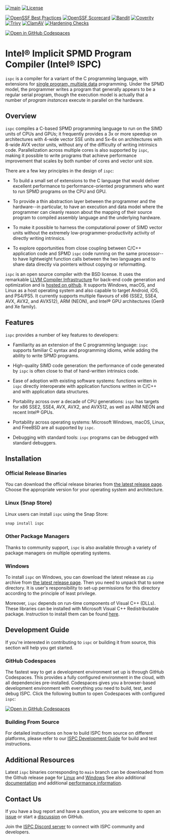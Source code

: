 [![main](https://github.com/ispc/ispc/actions/workflows/pre-release-artifacts.yml/badge.svg)](https://github.com/ispc/ispc/actions/workflows/pre-release-artifacts.yml)
[![License](https://img.shields.io/badge/License-BSD%203--Clause-blue.svg)](https://opensource.org/licenses/BSD-3-Clause)

[![OpenSSF Best Practices](https://www.bestpractices.dev/projects/9395/badge)](https://www.bestpractices.dev/projects/9395)
[![OpenSSF Scorecard](https://api.securityscorecards.dev/projects/github.com/ispc/ispc/badge)](https://securityscorecards.dev/viewer/?uri=github.com/ispc/ispc)
[![Bandit](https://github.com/ispc/ispc/actions/workflows/bandit.yml/badge.svg)](https://github.com/ispc/ispc/actions/workflows/bandit.yml)
[![Coverity](https://scan.coverity.com/projects/30508/badge.svg)](https://scan.coverity.com/projects/intel-ispc)
[![Trivy](https://github.com/ispc/ispc/actions/workflows/trivy.yml/badge.svg)](https://github.com/ispc/ispc/actions/workflows/trivy.yml)
[![ClamAV](https://github.com/ispc/ispc/actions/workflows/clamav.yml/badge.svg)](https://github.com/ispc/ispc/actions/workflows/clamav.yml)
[![Hardening Checks](https://github.com/ispc/ispc/actions/workflows/hardening-check.yml/badge.svg)](https://github.com/ispc/ispc/actions/workflows/hardening-check.yml)

[![Open in GitHub Codespaces](https://github.com/codespaces/badge.svg)](https://github.com/codespaces/new?hide_repo_select=true&ref=main&repo=1931356)

# Intel® Implicit SPMD Program Compiler (Intel® ISPC)

`ispc` is a compiler for a variant of the C programming language, with
extensions for [single program, multiple
data](http://en.wikipedia.org/wiki/SPMD) programming.  Under the SPMD model,
the programmer writes a program that generally appears to be a regular serial
program, though the execution model is actually that a number of *program
instances* execute in parallel on the hardware.

## Overview

`ispc` compiles a C-based SPMD programming language to run on the SIMD units of
CPUs and GPUs; it frequently provides a 3x or more speedup on architectures
with 4-wide vector SSE units and 5x-6x on architectures with 8-wide AVX vector
units, without any of the difficulty of writing intrinsics code.
Parallelization across multiple cores is also supported by `ispc`, making it
possible to write programs that achieve performance improvement that scales by
both number of cores and vector unit size.

There are a few key principles in the design of `ispc`:

  * To build a small set of extensions to the C language that would deliver
    excellent performance to performance-oriented programmers who want to run
    SPMD programs on the CPU and GPU.

  * To provide a thin abstraction layer between the programmer and the
    hardware--in particular, to have an execution and data model where the
    programmer can cleanly reason about the mapping of their source program to
    compiled assembly language and the underlying hardware.

  * To make it possible to harness the computational power of SIMD vector units
    without the extremely low-programmer-productivity activity of directly
    writing intrinsics.

  * To explore opportunities from close coupling between C/C++ application code
    and SPMD `ispc` code running on the same processor--to have lightweight
    function calls between the two languages and to share data directly via
    pointers without copying or reformatting.

`ispc` is an open source compiler with the BSD license.  It uses the remarkable
[LLVM Compiler Infrastructure](http://llvm.org) for back-end code generation
and optimization and is [hosted on github](http://github.com/ispc/ispc). It
supports Windows, macOS, and Linux as a host operating system and also capable
to target Android, iOS, and PS4/PS5.  It currently supports multiple flavours
of x86 (SSE2, SSE4, AVX, AVX2, and AVX512), ARM (NEON), and Intel® GPU
architectures (Gen9 and Xe family).

## Features

`ispc` provides a number of key features to developers:

  * Familiarity as an extension of the C programming language: `ispc` supports
    familiar C syntax and programming idioms, while adding the ability to write
    SPMD programs.

  * High-quality SIMD code generation: the performance of code generated by
    `ispc` is often close to that of hand-written intrinsics code.

  * Ease of adoption with existing software systems: functions written in
    `ispc` directly interoperate with application functions written in C/C++
    and with application data structures.
            
  * Portability across over a decade of CPU generations: `ispc` has targets for
    x86 SSE2, SSE4, AVX, AVX2, and AVX512, as well as ARM NEON and recent
    Intel® GPUs.

  * Portability across operating systems: Microsoft Windows, macOS, Linux, and
    FreeBSD are all supported by `ispc`.

  * Debugging with standard tools: `ispc` programs can be debugged with
    standard debuggers.

## Installation
### Official Release Binaries

You can download the official release binaries from [the latest release
page](https://github.com/ispc/ispc/releases/latest). Choose the appropriate version
for your operating system and architecture.

### Linux (Snap Store)

Linux users can install `ispc` using the Snap Store:

```bash
snap install ispc
```

### Other Package Managers

Thanks to community support, `ispc` is also available through a variety of
package managers on multiple operating systems.

### Windows

To install `ispc` on Windows, you can download the latest release as `zip`
archive from
[the latest release page](https://github.com/ispc/ispc/releases/latest).
Then you need to unpack that to some directory. It is user's responsibility to
set-up permissions for this directory according to the principle of least
privilege.

Moreover, `ispc` depends on run-time components of Visual C++ (DLLs). These
libraries can be installed with Microsoft Visual C++ Redistributable package.
Instruction to install them can be found
[here](https://learn.microsoft.com/en-us/cpp/windows/latest-supported-vc-redist).

## Development Guide

If you're interested in contributing to `ispc` or building it from source,
this section will help you get started.

### GitHub Codespaces

The fastest way to get a development environment set up is through GitHub
Codespaces. This provides a fully configured environment in the cloud, with all
dependencies pre-installed. Codespaces gives you a browser-based development
environment with everything you need to build, test, and debug ISPC. Click the
following button to open Codespaces with configured `ispc`:

[![Open in GitHub Codespaces](https://github.com/codespaces/badge.svg)](https://github.com/codespaces/new?hide_repo_select=true&ref=main&repo=1931356)

### Building From Source

For detailed instructions on how to build ISPC from source on different
platforms, please refer to our
[ISPC Development Guide](https://github.com/ispc/ispc/wiki/ISPC-Development-Guide)
for build and test instructions.

## Additional Resources

Latest `ispc` binaries corresponding to `main` branch can be downloaded from
the Github release page for
[Linux](https://github.com/ispc/ispc/releases/download/trunk-artifacts/ispc-trunk-linux.tar.gz)
and
[Windows](https://github.com/ispc/ispc/releases/download/trunk-artifacts/ispc-trunk-windows.zip)
See also additional [documentation](https://ispc.github.io/documentation.html)
and additional [performance information](https://ispc.github.io/perf.html).

## Contact Us
If you have a bug report and have a question, you are welcome to open an
[issue](https://github.com/ispc/ispc/issues) or start a
[discussion](https://github.com/ispc/ispc/discussions) on GitHub.

Join the [ISPC Discord server](https://discord.gg/WnMqNPgs) to connect with
ISPC community and developers.
